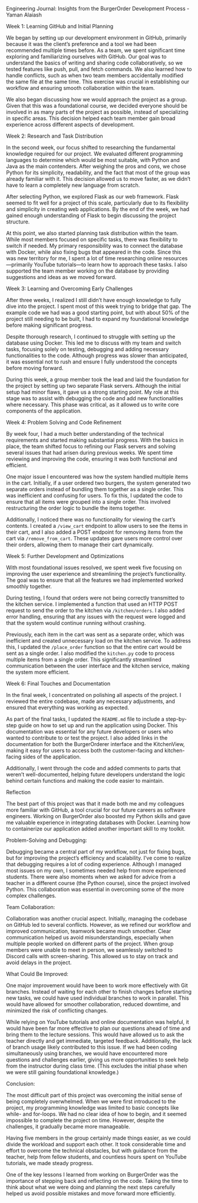 Engineering Journal: Insights from the BurgerOrder Development Process - Yaman Alaiash

Week 1: Learning GitHub and Initial Planning

We began by setting up our development environment in GitHub, primarily because it was the client’s preference and a tool we had been recommended multiple times before. As a team, we spent significant time exploring and familiarizing ourselves with GitHub. Our goal was to understand the basics of writing and sharing code collaboratively, so we tested features like push, pull, and fetch commands. We also learned how to handle conflicts, such as when two team members accidentally modified the same file at the same time. This exercise was crucial in establishing our workflow and ensuring smooth collaboration within the team.

We also began discussing how we would approach the project as a group. Given that this was a foundational course, we decided everyone should be involved in as many parts of the project as possible, instead of specializing in specific areas. This decision helped each team member gain broad experience across different aspects of development.

Week 2: Research and Task Distribution

In the second week, our focus shifted to researching the fundamental knowledge required for our project. We evaluated different programming languages to determine which would be most suitable, with Python and Java as the main contenders. After weighing the pros and cons, we chose Python for its simplicity, readability, and the fact that most of the group was already familiar with it. This decision allowed us to move faster, as we didn’t have to learn a completely new language from scratch.

After selecting Python, we explored Flask as our web framework. Flask seemed to fit well for a project of this scale, particularly due to its flexibility and simplicity in creating web applications. By the end of the week, we had gained enough understanding of Flask to begin discussing the project structure.

At this point, we also started planning task distribution within the team. While most members focused on specific tasks, there was flexibility to switch if needed. My primary responsibility was to connect the database with Docker, while also fixing bugs that appeared in the code. Since this was new territory for me, I spent a lot of time researching online resources—primarily YouTube tutorials—to learn how to approach these tasks. I also supported the team member working on the database by providing suggestions and ideas as we moved forward.

Week 3: Learning and Overcoming Early Challenges

After three weeks, I realized I still didn’t have enough knowledge to fully dive into the project. I spent most of this week trying to bridge that gap. The example code we had was a good starting point, but with about 50% of the project still needing to be built, I had to expand my foundational knowledge before making significant progress.

Despite thorough research, I continued to struggle with setting up the database using Docker. This led me to discuss with my team and switch tasks, focusing solely on testing, debugging and adding necessary functionalities to the code. Although progress was slower than anticipated, it was essential not to rush and ensure I fully understood the concepts before moving forward.

During this week, a group member took the lead and laid the foundation for the project by setting up two separate Flask servers. Although the initial setup had minor flaws, it gave us a strong starting point. My role at this stage was to assist with debugging the code and add new functionalities where necessary. This phase was critical, as it allowed us to write core components of the application.

Week 4: Problem Solving and Code Refinement

By week four, I had a much better understanding of the technical requirements and started making substantial progress. With the basics in place, the team shifted focus to refining our Flask servers and solving several issues that had arisen during previous weeks. We spent time reviewing and improving the code, ensuring it was both functional and efficient.

One major issue I encountered was how the system handled multiple items in the cart. Initially, if a user ordered two burgers, the system generated two separate orders instead of bundling them together as a single order. This was inefficient and confusing for users. To fix this, I updated the code to ensure that all items were grouped into a single order. This involved restructuring the order logic to bundle the items together.

Additionally, I noticed there was no functionality for viewing the cart’s contents. I created a `/view_cart` endpoint to allow users to see the items in their cart, and I also added a POST endpoint for removing items from the cart via `/remove_from_cart`. These updates gave users more control over their orders, allowing them to manage their cart dynamically.

Week 5: Further Development and Optimizations

With most foundational issues resolved, we spent week five focusing on improving the user experience and streamlining the project’s functionality. The goal was to ensure that all the features we had implemented worked smoothly together.

During testing, I found that orders were not being correctly transmitted to the kitchen service. I implemented a function that used an HTTP POST request to send the order to the kitchen via `/kitchen/orders`. I also added error handling, ensuring that any issues with the request were logged and that the system would continue running without crashing.

Previously, each item in the cart was sent as a separate order, which was inefficient and created unnecessary load on the kitchen service. To address this, I updated the `/place_order` function so that the entire cart would be sent as a single order. I also modified the `kitchen.py` code to process multiple items from a single order. This significantly streamlined communication between the user interface and the kitchen service, making the system more efficient.

Week 6: Final Touches and Documentation

In the final week, I concentrated on polishing all aspects of the project. I reviewed the entire codebase, made any necessary adjustments, and ensured that everything was working as expected.

As part of the final tasks, I updated the `README.md` file to include a step-by-step guide on how to set up and run the application using Docker. This documentation was essential for any future developers or users who wanted to contribute to or test the project. I also added links in the documentation for both the BurgerOrderer interface and the KitchenView, making it easy for users to access both the customer-facing and kitchen-facing sides of the application.

Additionally, I went through the code and added comments to parts that weren’t well-documented, helping future developers understand the logic behind certain functions and making the code easier to maintain.

Reflection

The best part of this project was that it made both me and my colleagues more familiar with GitHub, a tool crucial for our future careers as software engineers. Working on BurgerOrder also boosted my Python skills and gave me valuable experience in integrating databases with Docker. Learning how to containerize our application added another important skill to my toolkit.



Problem-Solving and Debugging:

Debugging became a central part of my workflow, not just for fixing bugs, but for improving the project’s efficiency and scalability. I’ve come to realize that debugging requires a lot of coding experience. Although I managed most issues on my own, I sometimes needed help from more experienced students. There were also moments when we asked for advice from a teacher in a different course (the Python course), since the project involved Python. This collaboration was essential in overcoming some of the more complex challenges.

Team Collaboration:

Collaboration was another crucial aspect. Initially, managing the codebase on GitHub led to several conflicts. However, as we refined our workflow and improved communication, teamwork became much smoother. Clear communication helped us avoid misunderstandings, especially when multiple people worked on different parts of the project. When group members were unable to meet in person, we seamlessly switched to Discord calls with screen-sharing. This allowed us to stay on track and avoid delays in the project.

What Could Be Improved:

One major improvement would have been to work more effectively with Git branches. Instead of waiting for each other to finish changes before starting new tasks, we could have used individual branches to work in parallel. This would have allowed for smoother collaboration, reduced downtime, and minimized the risk of conflicting changes.

While relying on YouTube tutorials and online documentation was helpful, it would have been far more effective to plan our questions ahead of time and bring them to the lecture sessions. This would have allowed us to ask the teacher directly and get immediate, targeted feedback. Additionally, the lack of branch usage likely contributed to this issue. If we had been coding simultaneously using branches, we would have encountered more questions and challenges earlier, giving us more opportunities to seek help from the instructor during class time. (This excludes the initial phase when we were still gaining foundational knowledge.)

Conclusion:

The most difficult part of this project was overcoming the initial sense of being completely overwhelmed. When we were first introduced to the project, my programming knowledge was limited to basic concepts like while- and for-loops. We had no clear idea of how to begin, and it seemed impossible to complete the project on time. However, despite the challenges, it gradually became more manageable.

Having five members in the group certainly made things easier, as we could divide the workload and support each other. It took considerable time and effort to overcome the technical obstacles, but with guidance from the teacher, help from fellow students, and countless hours spent on YouTube tutorials, we made steady progress.

One of the key lessons I learned from working on BurgerOrder was the importance of stepping back and reflecting on the code. Taking the time to think about what we were doing and planning the next steps carefully helped us avoid possible mistakes and move forward more efficiently.




